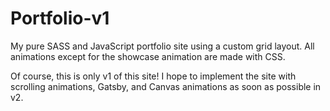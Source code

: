 # Portfolio-v1

My pure SASS and JavaScript portfolio site using a custom grid layout. All animations except for the showcase animation are made with CSS.

Of course, this is only v1 of this site! I hope to implement the site with scrolling animations, Gatsby, and Canvas animations as soon as possible in v2.

